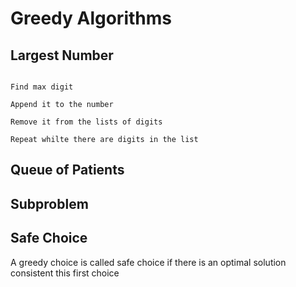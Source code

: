 # Greedy Algorithms

## Largest Number

```

Find max digit

Append it to the number

Remove it from the lists of digits

Repeat whilte there are digits in the list

```

## Queue of Patients 

## Subproblem 

## Safe Choice

A greedy choice is called safe choice if there is an optimal solution consistent this first choice


